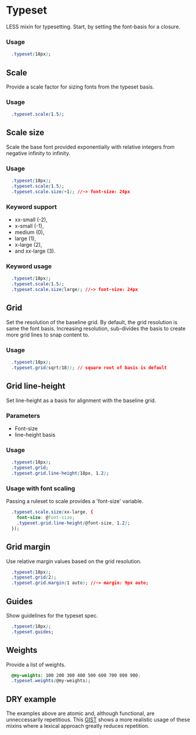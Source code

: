 # Typeset

LESS mixin for typesetting. Start, by setting the font-basis for a closure.

### Usage

```css
  .typeset(18px);
```

## Scale

Provide a scale factor for sizing fonts from the typeset basis.

### Usage

```css
  .typeset.scale(1.5);
```

## Scale size

Scale the base font provided exponentially with relative integers from negative infinity to infinity.

### Usage
```css
  .typeset(18px);
  .typeset.scale(1.5);
  .typeset.scale.size(+1); //-> font-size: 24px
```

### Keyword support
- xx-small (-2), 
- x-small (-1), 
- medium (0), 
- large (1), 
- x-large (2), 
- and xx-large (3).

### Keyword usage
```css
  .typeset(18px);
  .typeset.scale(1.5);
  .typeset.scale.size(large); //-> font-size: 24px
```

## Grid
Set the resolution of the baseline grid. By default, the grid resolution is same the font basis. Increasing resolution, sub-divides the basis to create more grid lines to snap content to.

### Usage
```css
  .typeset(18px);
  .typeset.grid(sqrt(18)); // square root of basis is default
```

## Grid line-height
Set line-height as a basis for alignment with the baseline grid. 

### Parameters
- Font-size
- line-height basis

### Usage
```css
  .typeset(18px);
  .typeset.grid;
  .typeset.grid.line-height(18px, 1.2);
```

### Usage with font scaling 
Passing a ruleset to scale provides a 'font-size' variable.
```css
  .typeset.scale.size(xx-large, {
    font-size: @font-size;
    .typeset.grid.line-height(@font-size, 1.2);
  });
```

## Grid margin
Use relative margin values based on the grid resolution.
```css
  .typeset(18px);
  .typeset.grid(2);
  .typeset.grid.margin(1 auto); //-> margin: 9px auto;
```


## Guides
Show guidelines for the typeset spec.
```css
  .typeset(18px);
  .typeset.guides;
```

## Weights
Provide a list of weights.
```css
  @my-weights: 100 200 300 400 500 600 700 800 900;
  .typeset.weights(@my-weights);
```

## DRY example
The examples above are atomic and, although functional, are unneccessarily repetitious. This [GIST](#) shows a more realistic usage of these mixins where a lexical approach greatly reduces repetition.
